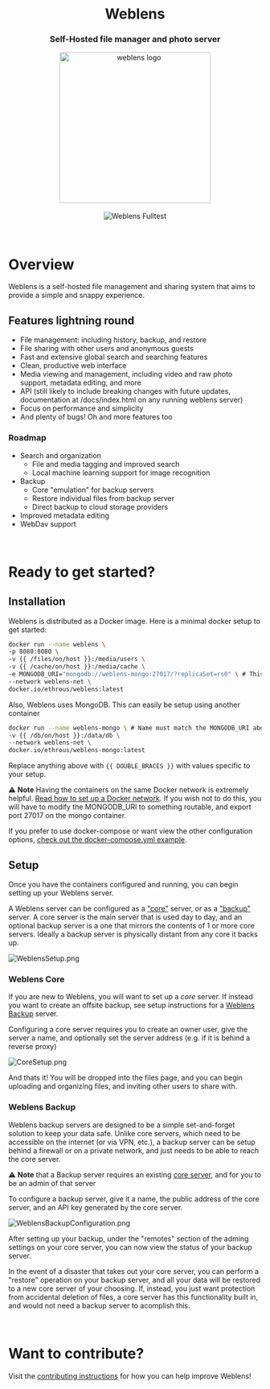 <h1 align="center">Weblens</h1>
<h3 align="center">Self-Hosted file manager and photo server</h3>

<p align="center">
    <img width="300" src="images/brand/logo.png" alt="weblens logo" />
    <br/>
    <br/>    
    <a href="https://github.com/ethanrous/weblens/actions/workflows/go.yml"></a>
    <img alt="Weblens Fulltest" src="https://github.com/ethanrous/weblens/actions/workflows/go.yml/badge.svg?branch=main"/>
</p>
<br/>

# Overview

Weblens is a self-hosted file management and sharing system that aims to provide a simple and snappy experience.

## Features lightning round
* File management: including history, backup, and restore
* File sharing with other users and anonymous guests
* Fast and extensive global search and searching features
* Clean, productive web interface
* Media viewing and management, including video and raw photo support, metadata editing, and more
* API (still likely to include breaking changes with future updates, documentation at /docs/index.html on any running weblens server)
* Focus on performance and simplicity
* And plenty of bugs! Oh and more features too

### Roadmap
* Search and organization
   * File and media tagging and improved search
   * Local machine learning support for image recognition
* Backup
   * Core "emulation" for backup servers
   * Restore individual files from backup server
   * Direct backup to cloud storage providers
* Improved metadata editing 
* WebDav support

<br/>

# Ready to get started?
## Installation
Weblens is distributed as a Docker image. Here is a minimal docker setup to get started:
```bash
docker run --name weblens \
-p 8080:8080 \ 
-v {{ /files/on/host }}:/media/users \ 
-v {{ /cache/on/host }}:/media/cache \
-e MONGODB_URI="mongodb://weblens-mongo:27017/?replicaSet=rs0" \ # This is the default, and can be omitted, but you can change it to fit your setup, if needed.
--network weblens-net \
docker.io/ethrous/weblens:latest
```
Also, Weblens uses MongoDB. This can easily be setup using another container
```bash
docker run --name weblens-mongo \ # Name must match the MONGODB_URI above
-v {{ /db/on/host }}:/data/db \
--network weblens-net \
docker.io/ethrous/weblens-mongo:latest
```
Replace anything above with `{{ DOUBLE_BRACES }}` with values specific to your setup.

⚠️ **Note** Having the containers on the same Docker network is extremely helpful. [Read how to set up a Docker network](https://docs.docker.com/reference/cli/docker/network/create/). If you wish not to do this, you will have to modify the MONGODB_URI to something routable, and export port 27017 on the mongo container.

If you prefer to use docker-compose or want view the other configuration options, [check out the docker-compose.yml example](scripts/docker-compose.yml).

## Setup
Once you have the containers configured and running, you can begin setting up your Weblens server. 

A Weblens server can be configured as a ["core"](#weblens-core) server, or as a ["backup"](#weblens-backup) server. A core server is the main server that is used day to day, and an optional backup server is a one that mirrors the contents of 1 or more core servers. Ideally a backup server is physically distant from any core it backs up.

![WeblensSetup.png](images/screenshots/WeblensSetup.png)

### Weblens Core
If you are new to Weblens, you will want to set up a *core* server. If instead you want to create an offsite backup, see setup instructions for a [Weblens Backup](#weblens-backup) server.

Configuring a core server requires you to create an owner user, give the server a name, and optionally set the server address (e.g. if it is behind a reverse proxy)

![CoreSetup.png](images/screenshots/CoreSetup.png)

And thats it! You will be dropped into the files page, and you can begin uploading and organizing files, and inviting other users to share with.

### Weblens Backup

Weblens backup servers are designed to be a simple set-and-forget solution to keep your data safe. Unlike core servers, which need to be accessible on the internet (or via VPN, etc.), a backup server can be setup behind a firewall or on a private network, and just needs to be able to reach the core server.

⚠️ **Note** that a Backup server requires an existing [core server](#weblens-core), and for you to be an admin of that server

To configure a backup server, give it a name, the public address of the core server, and an API key generated by the core server.

![WeblensBackupConfiguration.png](images/screenshots/WeblensBackupConfiguration.png)

After setting up your backup, under the "remotes" section of the adming settings on your core server, you can now view the status of your backup server.

In the event of a disaster that takes out your core server, you can perform a "restore" operation on your backup server, and all your data will be restored to a new core server of your choosing. If, instead, you just want protection from accidental deletion of files, a core server has this functionality built in, and would not need a backup server to acomplish this.

<br/>

# Want to contribute?

Visit the [contributing instructions](CONTRIBUTING.md) for how you can help improve Weblens!

